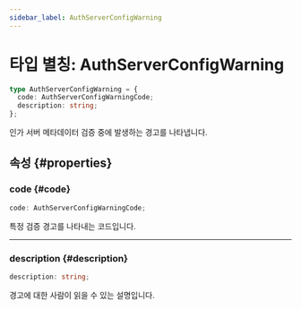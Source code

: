 ```yaml
---
sidebar_label: AuthServerConfigWarning
---
```


# 타입 별칭: AuthServerConfigWarning

```ts
type AuthServerConfigWarning = {
  code: AuthServerConfigWarningCode;
  description: string;
};
```

인가 서버 메타데이터 검증 중에 발생하는 경고를 나타냅니다.

## 속성 {#properties}

### code {#code}

```ts
code: AuthServerConfigWarningCode;
```

특정 검증 경고를 나타내는 코드입니다.

***

### description {#description}

```ts
description: string;
```

경고에 대한 사람이 읽을 수 있는 설명입니다.

